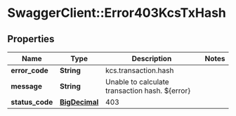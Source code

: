 # SwaggerClient::Error403KcsTxHash

## Properties
Name | Type | Description | Notes
------------ | ------------- | ------------- | -------------
**error_code** | **String** | kcs.transaction.hash | 
**message** | **String** | Unable to calculate transaction hash. ${error} | 
**status_code** | [**BigDecimal**](BigDecimal.md) | 403 | 

